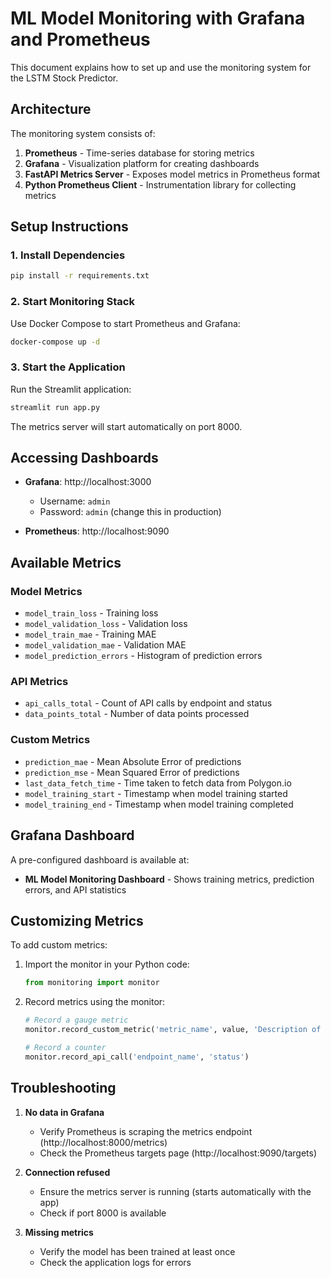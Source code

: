 # ML Model Monitoring with Grafana and Prometheus

This document explains how to set up and use the monitoring system for the LSTM Stock Predictor.

## Architecture

The monitoring system consists of:

1. **Prometheus** - Time-series database for storing metrics
2. **Grafana** - Visualization platform for creating dashboards
3. **FastAPI Metrics Server** - Exposes model metrics in Prometheus format
4. **Python Prometheus Client** - Instrumentation library for collecting metrics

## Setup Instructions

### 1. Install Dependencies

```bash
pip install -r requirements.txt
```

### 2. Start Monitoring Stack

Use Docker Compose to start Prometheus and Grafana:

```bash
docker-compose up -d
```

### 3. Start the Application

Run the Streamlit application:

```bash
streamlit run app.py
```

The metrics server will start automatically on port 8000.

## Accessing Dashboards

- **Grafana**: http://localhost:3000
  - Username: `admin`
  - Password: `admin` (change this in production)

- **Prometheus**: http://localhost:9090

## Available Metrics

### Model Metrics
- `model_train_loss` - Training loss
- `model_validation_loss` - Validation loss
- `model_train_mae` - Training MAE
- `model_validation_mae` - Validation MAE
- `model_prediction_errors` - Histogram of prediction errors

### API Metrics
- `api_calls_total` - Count of API calls by endpoint and status
- `data_points_total` - Number of data points processed

### Custom Metrics
- `prediction_mae` - Mean Absolute Error of predictions
- `prediction_mse` - Mean Squared Error of predictions
- `last_data_fetch_time` - Time taken to fetch data from Polygon.io
- `model_training_start` - Timestamp when model training started
- `model_training_end` - Timestamp when model training completed

## Grafana Dashboard

A pre-configured dashboard is available at:
- **ML Model Monitoring Dashboard** - Shows training metrics, prediction errors, and API statistics

## Customizing Metrics

To add custom metrics:

1. Import the monitor in your Python code:
   ```python
   from monitoring import monitor
   ```

2. Record metrics using the monitor:
   ```python
   # Record a gauge metric
   monitor.record_custom_metric('metric_name', value, 'Description of the metric')
   
   # Record a counter
   monitor.record_api_call('endpoint_name', 'status')
   ```

## Troubleshooting

1. **No data in Grafana**
   - Verify Prometheus is scraping the metrics endpoint (http://localhost:8000/metrics)
   - Check the Prometheus targets page (http://localhost:9090/targets)

2. **Connection refused**
   - Ensure the metrics server is running (starts automatically with the app)
   - Check if port 8000 is available

3. **Missing metrics**
   - Verify the model has been trained at least once
   - Check the application logs for errors
